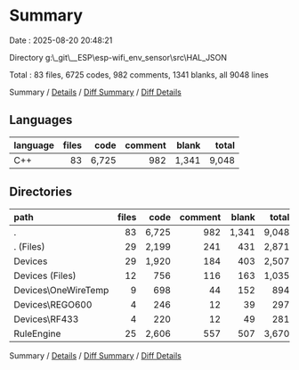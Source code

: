 # Summary

Date : 2025-08-20 20:48:21

Directory g:\\_git\\__ESP\\esp-wifi_env_sensor\\src\\HAL_JSON

Total : 83 files,  6725 codes, 982 comments, 1341 blanks, all 9048 lines

Summary / [Details](details.md) / [Diff Summary](diff.md) / [Diff Details](diff-details.md)

## Languages
| language | files | code | comment | blank | total |
| :--- | ---: | ---: | ---: | ---: | ---: |
| C++ | 83 | 6,725 | 982 | 1,341 | 9,048 |

## Directories
| path | files | code | comment | blank | total |
| :--- | ---: | ---: | ---: | ---: | ---: |
| . | 83 | 6,725 | 982 | 1,341 | 9,048 |
| . (Files) | 29 | 2,199 | 241 | 431 | 2,871 |
| Devices | 29 | 1,920 | 184 | 403 | 2,507 |
| Devices (Files) | 12 | 756 | 116 | 163 | 1,035 |
| Devices\\OneWireTemp | 9 | 698 | 44 | 152 | 894 |
| Devices\\REGO600 | 4 | 246 | 12 | 39 | 297 |
| Devices\\RF433 | 4 | 220 | 12 | 49 | 281 |
| RuleEngine | 25 | 2,606 | 557 | 507 | 3,670 |

Summary / [Details](details.md) / [Diff Summary](diff.md) / [Diff Details](diff-details.md)